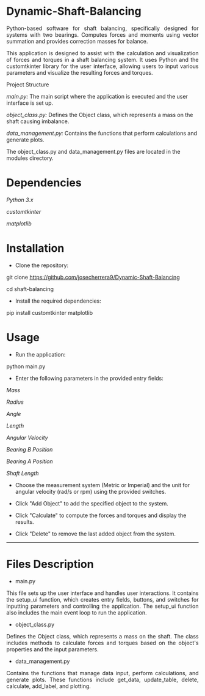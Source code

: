 # Dynamic-Shaft-Balancing 
<p align="justify"> Python-based software for shaft balancing, specifically designed for systems with two bearings. Computes forces and moments using vector summation and provides correction masses for balance. 

<p align="justify"> This application is designed to assist with the calculation and visualization of forces and torques in a shaft balancing system. It uses Python and the customtkinter library for the user interface, allowing users to input various parameters and visualize the resulting forces and torques.

Project Structure

_main.py:_ The main script where the application is executed and the user interface is set up.

_object_class.py:_ Defines the Object class, which represents a mass on the shaft causing imbalance.

_data_management.py:_ Contains the functions that perform calculations and generate plots.

The object_class.py and data_management.py files are located in the modules directory. 



# Dependencies

_Python 3.x_

_customtkinter_

_matplotlib_

# Installation
* Clone the repository:

git clone <https://github.com/josecherrera9/Dynamic-Shaft-Balancing>

cd shaft-balancing

* Install the required dependencies:

pip install customtkinter matplotlib

# Usage

* Run the application:

python main.py

* Enter the following parameters in the provided entry fields:

_Mass_

_Radius_

_Angle_

_Length_

_Angular Velocity_

_Bearing B Position_

_Bearing A Position_

_Shaft Length_


* Choose the measurement system (Metric or Imperial) and the unit for angular velocity (rad/s or rpm) using the provided switches.

* Click "Add Object" to add the specified object to the system.

* Click "Calculate" to compute the forces and torques and display the results.

* Click "Delete" to remove the last added object from the system.

____________________________________________________________________________

# Files Description

* main.py
 <p align="justify"> This file sets up the user interface and handles user interactions. It contains the setup_ui function, which creates entry fields, buttons, and switches for inputting parameters and controlling the application. The setup_ui function also includes the main event loop to run the application.

* object_class.py
 <p align="justify"> Defines the Object class, which represents a mass on the shaft. The class includes methods to calculate forces and torques based on the object's properties and the input parameters.

* data_management.py
 <p align="justify"> Contains the functions that manage data input, perform calculations, and generate plots. These functions include get_data, update_table, delete, calculate, add_label, and plotting.
